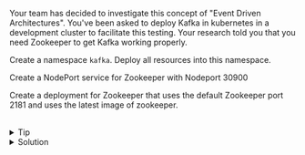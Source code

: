 Your team has decided to investigate this concept of "Event Driven Architectures". You've been asked to deploy Kafka in kubernetes in a development cluster to facilitate this testing. Your research told you that you need Zookeeper to get Kafka working properly.

Create a namespace ` kafka `. Deploy all resources into this namespace.

Create a NodePort service for Zookeeper with Nodeport 30900

Create a deployment for Zookeeper that uses the default Zookeeper port 2181 and uses the latest image of zookeeper.

<br>

<details>
<summary>Tip</summary>

Relevant Documentation [Zookeeper](https://hub.docker.com/_/zookeeper)

Answer file can be found at /answers/zookeeper.yaml

</details>

<details>
<summary>Solution</summary>

Create the namespace kafka

```plain
kubectl create ns kafka
```{{exec}}

Verify that your namespace is created

```plain
kubectl get all -n kafka
```{{exec}}

Check the file /answers/zookeeper.yaml and verify that service and deployment are correct.

```plain
cat /answers/zookeeper.yaml
```{{exec}}

Notice that the zookeeper service is created first and then the deployment? Sometimes order matters, but in this case it does not. Deploy the zookeeper deployment and service.

```plain
kubectl create -f /answers/zookeeper.yaml
```{{exec}}

Verify that everything is working properly

```plain
kubectl get all -n kafka
```{{exec}}

Wait and run that command a few times to see that zookeeper is started. Descibe the services and pods to see their details.

```plain
kubectl describe -n kafka svc zookeeper-service
```{{exec}}

This should map to the IP address of the pod that you check as follows.

```plain
kubectl describe pod -n kafka
kubectl get pod -n kafka -o wide
```{{exec}}

These above commands only work because the pod is the only one deployed so far, when you deploy more resources, you will have to name them in those commands. But for now we know we have zookeeper working and we're ready to go on and deploy kafka.

</details>